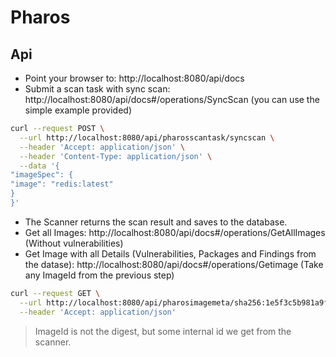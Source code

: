 # Pharos

## Api

- Point your browser to: http://localhost:8080/api/docs
- Submit a scan task with sync scan: http://localhost:8080/api/docs#/operations/SyncScan (you can use the simple example provided)

```bash
curl --request POST \
  --url http://localhost:8080/api/pharosscantask/syncscan \
  --header 'Accept: application/json' \
  --header 'Content-Type: application/json' \
  --data '{
"imageSpec": {
"image": "redis:latest"
}
}'
```

- The Scanner returns the scan result and saves to the database.
- Get all Images: http://localhost:8080/api/docs#/operations/GetAllImages (Without vulnerabilities)
- Get Image with all Details (Vulnerabilities, Packages and Findings from the datase): http://localhost:8080/api/docs#/operations/Getimage (Take any ImageId from the previous step)

```bash
curl --request GET \
  --url http://localhost:8080/api/pharosimagemeta/sha256:1e5f3c5b981a9f91ca91cf13ce87c2eedfc7a083f4f279552084dd08fc477512 \
  --header 'Accept: application/json'
```

> ImageId is not the digest, but some internal id we get from the scanner.
